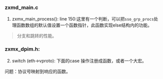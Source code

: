 ### zxmd_main.c
1. zxmx_main_process():
line 150:这里有一个判断，可以把`sso_grp_procs`处理函数数组的默认值设置一个函数指针，此函数实现else结构内的功能。

> 分支和跳转的性能。

### zxmx_dpim.h:
2. switch (eth->vproto):
下面的case 操作注册成函数，或者一个大宏。

问题：协议号映射到响应的函数。
